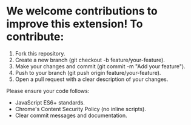 # We welcome contributions to improve this extension! To contribute:

1. Fork this repository.
2. Create a new branch (git checkout -b feature/your-feature).
3. Make your changes and commit (git commit -m "Add your feature").
4. Push to your branch (git push origin feature/your-feature).
5. Open a pull request with a clear description of your changes.

Please ensure your code follows:

- JavaScript ES6+ standards.
- Chrome's Content Security Policy (no inline scripts).
- Clear commit messages and documentation.
